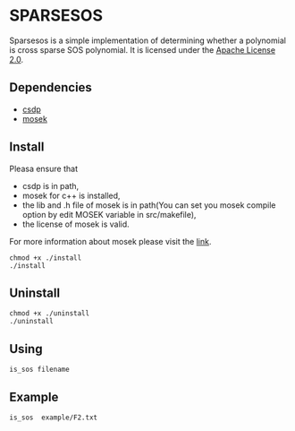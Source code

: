 SPARSESOS
================
Sparsesos is a simple implementation of determining whether a polynomial is cross sparse SOS polynomial.  It is licensed under the [Apache License 2.0](https://gitlab.com/haokunli/sparsesos/blob/master/LICENSE).

Dependencies
----------------
* [csdp](https://projects.coin-or.org/Csdp)
* [mosek](https://www.mosek.com/)

Install
---------------
Pleasa ensure that
*  csdp is in path, 
*  mosek for c++ is installed,
*  the lib and .h file of mosek is in path(You can set you mosek compile option by edit MOSEK  variable in src/makefile),
*  the license of mosek is valid.

For more information about mosek please visit the [link](https://www.mosek.com/documentation/).
```
chmod +x ./install
./install
```

Uninstall
---------------
```
chmod +x ./uninstall
./uninstall
```

Using
---------------
```
is_sos filename
```
Example
--------------
```
is_sos  example/F2.txt 
```

